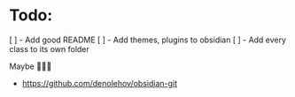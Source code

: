 # Todo:

[ ] - Add good README
[ ] - Add themes, plugins to obsidian
[ ] - Add every class to its own folder

Maybe 🤷🏻‍♂️
- https://github.com/denolehov/obsidian-git